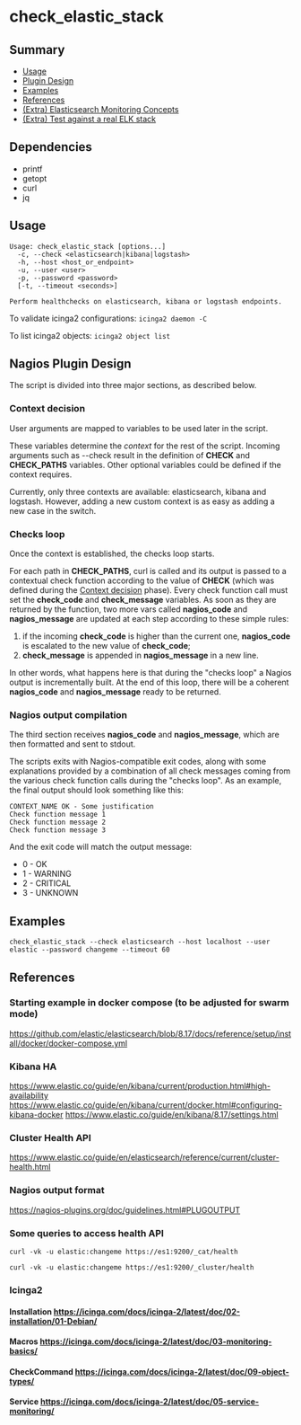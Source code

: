 # check_elastic_stack

## Summary
- [Usage](#usage)
- [Plugin Design](#nagios_plugin_design)
- [Examples](#examples)
- [References](#plugin_design)
- [(Extra) Elasticsearch Monitoring Concepts](./docs/concepts.md#concepts)
- [(Extra) Test against a real ELK stack](./docs/#test_scenarios)

## Dependencies
- printf
- getopt
- curl
- jq

## <a id="usage"></a> Usage
```
Usage: check_elastic_stack [options...]
  -c, --check <elasticsearch|kibana|logstash>
  -h, --host <host_or_endpoint>
  -u, --user <user>
  -p, --password <password>
  [-t, --timeout <seconds>]
  
Perform healthchecks on elasticsearch, kibana or logstash endpoints.
```

To validate icinga2 configurations:
`icinga2 daemon -C`

To list icinga2 objects: `icinga2 object list`

## <a id="nagios_plugin_design"></a> Nagios Plugin Design
The script is divided into three major sections, as described below.
### <a id="context_decision"></a> Context decision
User arguments are mapped to variables to be used later in the script.

These variables determine the *context* for the rest of the script. Incoming arguments such as --check result in the definition of **CHECK** and **CHECK_PATHS** variables. Other optional variables could be defined if the context requires. 

Currently, only three contexts are available: elasticsearch, kibana and logstash. However, adding a new custom context is as easy as adding a new case in the switch.

### Checks loop
Once the context is established, the checks loop starts. 

For each path in **CHECK_PATHS**, curl is called and its output is passed to a contextual check function according to the value of **CHECK** (which was defined during the [Context decision](#context_decision) phase).
Every check function call must set the **check_code** and **check_message** variables. As soon as they are returned by the function, two more vars called **nagios_code** and **nagios_message** are updated at each step according to these simple rules:
1. if the incoming **check_code** is higher than the current one, **nagios_code** is escalated to the new value of **check_code**;
2. **check_message** is appended in **nagios_message** in a new line.

In other words, what happens here is that during the "checks loop" a Nagios output is incrementally built. At the end of this loop, there will be a coherent **nagios_code** and **nagios_message** ready to be returned.
### Nagios output compilation
The third section receives **nagios_code** and **nagios_message**, which are then formatted and sent to stdout. 

The scripts exits with Nagios-compatible exit codes, along with some explanations provided by a combination of all check messages coming from the various check function calls during the "checks loop". As an example, the final output should look something like this:
```
CONTEXT_NAME OK - Some justification
Check function message 1
Check function message 2
Check function message 3
```
And the exit code will match the output message:
- 0 - OK
- 1 - WARNING
- 2 - CRITICAL
- 3 - UNKNOWN


## <a id="examples"></a> Examples

```
check_elastic_stack --check elasticsearch --host localhost --user elastic --password changeme --timeout 60
```

## <a id="plugin_design"></a> References
### Starting example in docker compose (to be adjusted for swarm mode)
https://github.com/elastic/elasticsearch/blob/8.17/docs/reference/setup/install/docker/docker-compose.yml

### Kibana HA
https://www.elastic.co/guide/en/kibana/current/production.html#high-availability
https://www.elastic.co/guide/en/kibana/current/docker.html#configuring-kibana-docker
https://www.elastic.co/guide/en/kibana/8.17/settings.html

### Cluster Health API
https://www.elastic.co/guide/en/elasticsearch/reference/current/cluster-health.html

### Nagios output format
https://nagios-plugins.org/doc/guidelines.html#PLUGOUTPUT

### Some queries to access health API
`curl -vk -u elastic:changeme https://es1:9200/_cat/health`

`curl -vk -u elastic:changeme https://es1:9200/_cluster/health`


### Icinga2
#### Installation https://icinga.com/docs/icinga-2/latest/doc/02-installation/01-Debian/
#### Macros https://icinga.com/docs/icinga-2/latest/doc/03-monitoring-basics/
#### CheckCommand https://icinga.com/docs/icinga-2/latest/doc/09-object-types/
#### Service https://icinga.com/docs/icinga-2/latest/doc/05-service-monitoring/